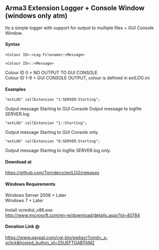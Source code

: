 ## Arma3 Extension Logger + Console Window (windows  only atm)

Its a simple logger with support for output to multiple files + GUI Console Window.


#### Syntax
```
<Colour ID>:<Log Filename>:<Message>
```  
```
<Colour ID>::<Message>
```  

Colour ID 0 = NO OUTPUT TO GUI CONSOLE  
Colour ID 1-9 = GUI CONSOLE OUTPUT, colour is defined in extLOG.ini  

#### Examples
```
"extLOG" callExtension "1:SERVER:Starting";
```
Output message Starting to GUI Console
Output message to logfile SERVER.log.  


```
"extLOG" callExtension "1::Starting";
```
Output message Starting to GUI Console only.  

```
"extLOG" callExtension "0:SERVER:Starting";
```
Output message Starting to logfile SERVER.log only.  


#### Download at
https://github.com/Torndeco/extLOG/releases


#### Windows Requirements  
Windows Server 2008 + Later  
Windows 7 + Later  

Install vcredist_x86.exe  
http://www.microsoft.com/en-ie/download/details.aspx?id=40784  

#### Donation Link @  

https://www.paypal.com/cgi-bin/webscr?cmd=_s-xclick&hosted_button_id=2SUEFTGABTAM2
 
